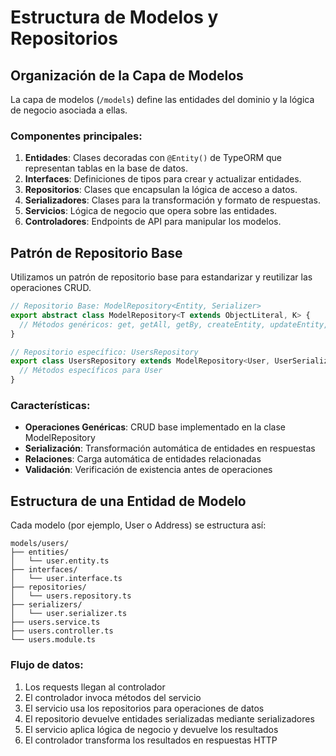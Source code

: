 # Estructura de Modelos y Repositorios

## Organización de la Capa de Modelos

La capa de modelos (`/models`) define las entidades del dominio y la lógica de negocio asociada a ellas.

### Componentes principales:

1. **Entidades**: Clases decoradas con `@Entity()` de TypeORM que representan tablas en la base de datos.
2. **Interfaces**: Definiciones de tipos para crear y actualizar entidades.
3. **Repositorios**: Clases que encapsulan la lógica de acceso a datos.
4. **Serializadores**: Clases para la transformación y formato de respuestas.
5. **Servicios**: Lógica de negocio que opera sobre las entidades.
6. **Controladores**: Endpoints de API para manipular los modelos.

## Patrón de Repositorio Base

Utilizamos un patrón de repositorio base para estandarizar y reutilizar las operaciones CRUD.

```typescript
// Repositorio Base: ModelRepository<Entity, Serializer>
export abstract class ModelRepository<T extends ObjectLiteral, K> {
  // Métodos genéricos: get, getAll, getBy, createEntity, updateEntity, deleteEntity, etc.
}

// Repositorio específico: UsersRepository
export class UsersRepository extends ModelRepository<User, UserSerializer> {
  // Métodos específicos para User
}
```

### Características:

- **Operaciones Genéricas**: CRUD base implementado en la clase ModelRepository
- **Serialización**: Transformación automática de entidades en respuestas
- **Relaciones**: Carga automática de entidades relacionadas
- **Validación**: Verificación de existencia antes de operaciones

## Estructura de una Entidad de Modelo

Cada modelo (por ejemplo, User o Address) se estructura así:

```
models/users/
├── entities/
│   └── user.entity.ts
├── interfaces/
│   └── user.interface.ts
├── repositories/
│   └── users.repository.ts
├── serializers/
│   └── user.serializer.ts
├── users.service.ts
├── users.controller.ts
└── users.module.ts
```

### Flujo de datos:

1. Los requests llegan al controlador
2. El controlador invoca métodos del servicio
3. El servicio usa los repositorios para operaciones de datos
4. El repositorio devuelve entidades serializadas mediante serializadores
5. El servicio aplica lógica de negocio y devuelve los resultados
6. El controlador transforma los resultados en respuestas HTTP

